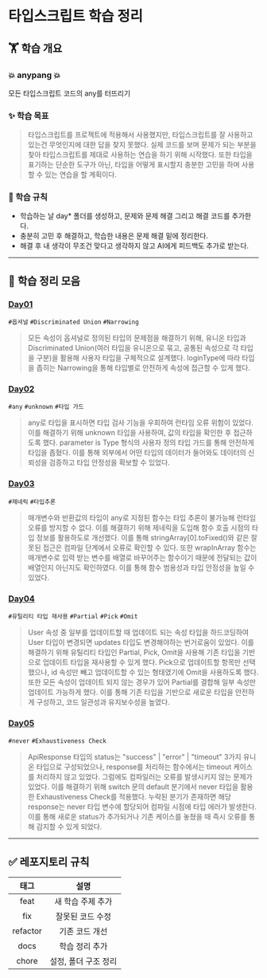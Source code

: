 # 타입스크립트 학습 정리

## 🏋️ 학습 개요

### 💥 anypang 💥
모든 타입스크립트 코드의 any를 터뜨리기

### ✨ 학습 목표
> 타입스크립트를 프로젝트에 적용해서 사용했지만, 타입스크립트를 잘 사용하고 있는건 무엇인지에 대한 답을 찾지 못했다. 실제 코드를 보며 문제가 되는 부분을 찾아 타입스크립트를 제대로 사용하는 연습을 하기 위해 시작했다. 또한 타입을 표기하는 단순한 도구가 아닌, 타입을 어떻게 표시할지 충분한 고민을 하며 사용할 수 있는 연습을 할 계획이다.

### 📍 학습 규칙
- 학습하는 날 day* 폴더를 생성하고, 문제와 문제 해결 그리고 해결 코드를 추가한다.
- 충분히 고민 후 해결하고, 학습한 내용은 문제 해결 밑에 정리한다.
- 해결 후 내 생각이 무조건 맞다고 생각하지 않고 AI에게 피드백도 추가로 받는다.

---

## 🔖 학습 정리 모음

### [Day01](./day01/solution.md)
`#옵셔널` `#Discriminated Union` `#Narrowing`
> 모든 속성이 옵셔널로 정의된 타입의 문제점을 해결하기 위해, 유니온 타입과 Discriminated Union(여러 타입을 유니온으로 묶고, 공통된 속성으로 각 타입을 구분)을 활용해 사용자 타입을 구체적으로 설계했다. loginType에 따라 타입을 좁히는 Narrowing을 통해 타입별로 안전하게 속성에 접근할 수 있게 했다.

### [Day02](./day02/solution.md)
`#any` `#unknown` `#타입 가드`
> any로 타입을 표시하면 타입 검사 기능을 우회하여 런타임 오류 위험이 있었다. 이를 해결하기 위해 unknown 타입을 사용하여, 값의 타입을 확인한 후 접근하도록 했다. parameter is Type 형식의 사용자 정의 타입 가드를 통해 안전하게 타입을 좁혔다. 이를 통해 외부에서 어떤 타입의 데이터가 들어와도 데이터의 신뢰성을 검증하고 타입 안정성을 확보할 수 있었다.

### [Day03](./day03/solution.md)
`#제네릭` `#타입추론`
> 매개변수와 반환값의 타입이 any로 지정된 함수는 타입 추론이 불가능해 런타임 오류를 방지할 수 없다. 이를 해결하기 위해 제네릭을 도입해 함수 호출 시점의 타입 정보를 활용하도로 개선했다. 이를 통해 stringArray[0].toFixed()와 같은 잘못된 접근은 컴파일 단계에서 오류로 확인할 수 있다. 또한 wrapInArray 함수는 매개변수로 입력 받는 변수를 배열로 바꾸어주는 함수이기 때문에 전달되는 값이 배열인지 아닌지도 확인하였다. 이를 통해 함수 범용성과 타입 안정성을 높일 수 있었다. 

### [Day04](./day04/solution.md)
`#유틸리티 타입 재사용` `#Partial` `#Pick` `#Omit`
> User 속성 중 일부를 업데이트할 때 업데이트 되는 속성 타입을 하드코딩하여 User 타입이 변경되면 updates 타입도 변경해야하는 번거로움이 있었다. 이를 해결하기 위해 유틸리티 타입인 Partial, Pick, Omit을 사용해 기존 타입을 기반으로 업데이트 타입을 재사용할 수 있게 했다. Pick으로 업데이트할 항목만 선택했으나, id 속성만 빼고 업데이트할 수 있는 형태였기에 Omit을 사용하도록 했다. 또한 모든 속성이 업데이트 되지 않는 경우가 있어 Partial를 결합해 일부 속성만 업데이트 가능하게 했다. 이를 통해 기존 타입을 기반으로 새로운 타입을 안전하게 구성하고, 코드 일관성과 유지보수성을 높였다.

### [Day05](./day05/solution.md)
`#never` `#Exhaustiveness Check`
> ApiResponse 타입의 status는 "success" | "error" | "timeout" 3가지 유니온 타입으로 구성되었으나, response를 처리하는 함수에서는 timeout 케이스를 처리하지 않고 있었다. 그럼에도 컴파일러는 오류를 발생시키지 않는 문제가 있었다. 이를 해결하기 위해 switch 문의 default 분기에서 never 타입을 활용한 Exhaustiveness Check를 적용했다. 누락된 분기가 존재하면 해당 response는 never 타입 변수에 할당되어 컴파일 시점에 타입 에러가 발생한다. 이를 통해 새로운 status가 추가되거나 기존 케이스를 놓쳤을 때 즉시 오류를 통해 감지할 수 있게 되었다.

---

## ✅ 레포지토리 규칙

|태그|설명|
|:-:|:-:|
|feat|새 학습 주제 추가|
|fix|잘못된 코드 수정|
|refactor|기존 코드 개선|
|docs|학습 정리 추가|
|chore|설정, 폴더 구조 정리|